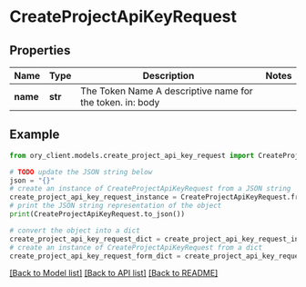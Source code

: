 # CreateProjectApiKeyRequest


## Properties

Name | Type | Description | Notes
------------ | ------------- | ------------- | -------------
**name** | **str** | The Token Name  A descriptive name for the token.  in: body | 

## Example

```python
from ory_client.models.create_project_api_key_request import CreateProjectApiKeyRequest

# TODO update the JSON string below
json = "{}"
# create an instance of CreateProjectApiKeyRequest from a JSON string
create_project_api_key_request_instance = CreateProjectApiKeyRequest.from_json(json)
# print the JSON string representation of the object
print(CreateProjectApiKeyRequest.to_json())

# convert the object into a dict
create_project_api_key_request_dict = create_project_api_key_request_instance.to_dict()
# create an instance of CreateProjectApiKeyRequest from a dict
create_project_api_key_request_form_dict = create_project_api_key_request.from_dict(create_project_api_key_request_dict)
```
[[Back to Model list]](../README.md#documentation-for-models) [[Back to API list]](../README.md#documentation-for-api-endpoints) [[Back to README]](../README.md)


